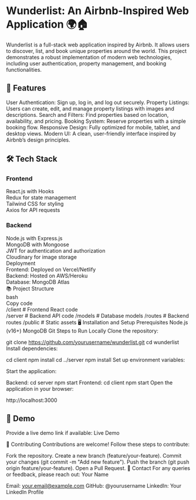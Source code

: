 <h1><b>Wunderlist: An Airbnb-Inspired Web Application 🌍🏠</b> </h1>
Wunderlist is a full-stack web application inspired by Airbnb. It allows users to discover, list, and book unique properties around the world. This project demonstrates a robust implementation of modern web technologies, including user authentication, property management, and booking functionalities.

<h2>🚀 Features</h2>
User Authentication: Sign up, log in, and log out securely.
Property Listings: Users can create, edit, and manage property listings with images and descriptions.
Search and Filters: Find properties based on location, availability, and pricing.
Booking System: Reserve properties with a simple booking flow.
Responsive Design: Fully optimized for mobile, tablet, and desktop views.
Modern UI: A clean, user-friendly interface inspired by Airbnb’s design principles.

<h2>🛠️ Tech Stack</h2>

<h3>Frontend</h3>
React.js with Hooks <br>
Redux for state management <br>
Tailwind CSS for styling<br>
Axios for API requests<br>
<h3>Backend</h3>
Node.js with Express.js<br>
MongoDB with Mongoose<br>
JWT for authentication and authorization<br>
Cloudinary for image storage<br>
Deployment<br>
Frontend: Deployed on Vercel/Netlify<br>
Backend: Hosted on AWS/Heroku<br>
Database: MongoDB Atlas<br>
📚 Project Structure<br>
bash<br>
Copy code<br>
/client       # Frontend React code <br>
/server       # Backend API code
/models       # Database models
/routes       # Backend routes
/public       # Static assets
🖥️ Installation and Setup
Prerequisites
Node.js (v16+)
MongoDB
Git
Steps to Run Locally
Clone the repository:


git clone https://github.com/yourusername/wunderlist.git
cd wunderlist
Install dependencies:


cd client
npm install
cd ../server
npm install
Set up environment variables:

Start the application:

Backend:
cd server
npm start
Frontend:
cd client
npm start
Open the application in your browser:

http://localhost:3000

<h2>🌟 Demo</h2>
Provide a live demo link if available:
Live Demo

🤝 Contributing
Contributions are welcome! Follow these steps to contribute:

Fork the repository.
Create a new branch (feature/your-feature).
Commit your changes (git commit -m "Add new feature").
Push the branch (git push origin feature/your-feature).
Open a Pull Request.
📧 Contact
For any queries or feedback, please reach out:
Your Name

Email: your.email@example.com
GitHub: @yourusername
LinkedIn: Your LinkedIn Profile
